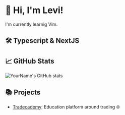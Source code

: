 # 👋 Hi, I'm Levi!
I'm currently learnig Vim.

## 🛠 Typescript & NextJS

## 📈 GitHub Stats
![YourName's GitHub stats](https://github-readme-stats.vercel.app/api?username=leviptz&show_icons=true&theme=radical)

## 📚 Projects
- [Tradecademy](www.tradecademy.de): Education platform around trading 🌐
